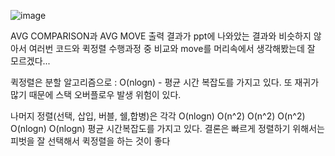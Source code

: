 ![image](https://github.com/user-attachments/assets/2dafc7af-8ff8-4111-8f05-a9937174b8b3)


AVG COMPARISON과 AVG MOVE 출력 결과가 
ppt에 나와았는 결과와 비슷하지 않아서 
여러번 코드와 퀵정렬 수행과정 중 비교와 move를 머리속에서 생각해봤는데
잘 모르겠다... 

퀵정렬은 분할 알고리즘으로 : 
O(nlogn) - 평균 시간 복잡도를 가지고 있다.
또 재귀가 많기 때문에 스택 오버플로우 발생 위험이 있다.

나머지 정렬(선택, 삽입, 버블, 쉘,합병)은 
각각 O(nlogn) O(n^2) O(n^2) O(n^2) O(nlogn) O(nlogn) 평균 시간복잡도를 가지고 있다.
결론은 빠르게 정렬하기 위해서는 피벗을 잘 선택해서 퀵정렬을 하는 것이 좋다

